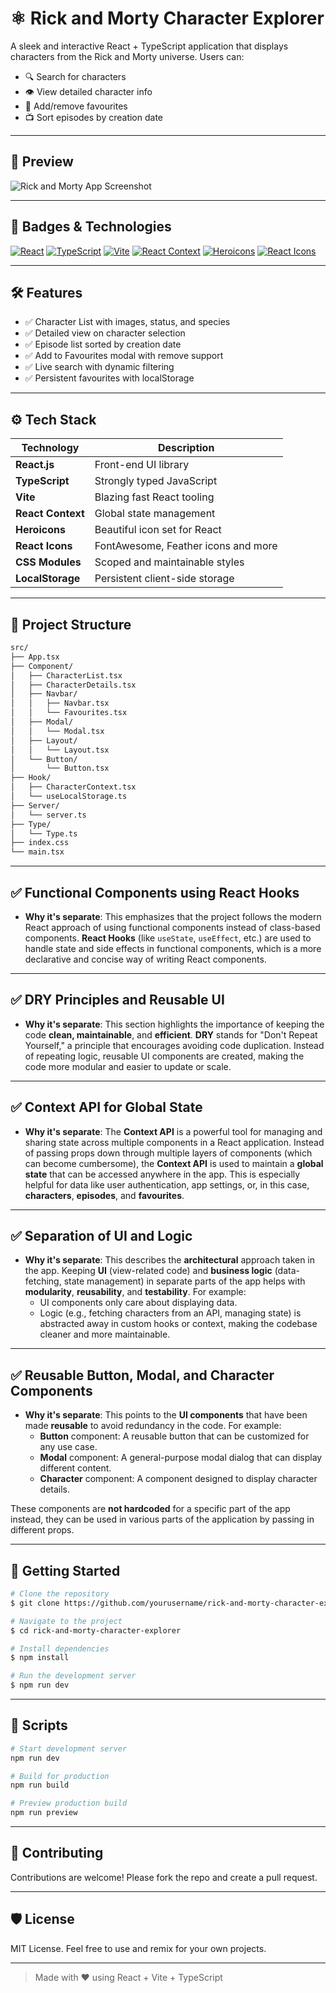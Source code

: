 
# ⚛️ Rick and Morty Character Explorer

A sleek and interactive React + TypeScript application that displays characters from the Rick and Morty universe. Users can:

- 🔍 Search for characters
- 👁️ View detailed character info
- 💖 Add/remove favourites
- 📺 Sort episodes by creation date

---

## 📸 Preview

![Rick and Morty App Screenshot](https://i.postimg.cc/dtWgSfm4/Screenshot-275.png)

---

## 📒 Badges & Technologies

[![React](https://img.shields.io/badge/React-Hooks-blue?style=flat-square&logo=react)](https://reactjs.org)
[![TypeScript](https://img.shields.io/badge/TypeScript-Strongly_Typed-blue?style=flat-square&logo=typescript)](https://www.typescriptlang.org)
[![Vite](https://img.shields.io/badge/Vite-Fast-purple?style=flat-square&logo=vite)](https://vitejs.dev)
[![React Context](https://img.shields.io/badge/Context_API-State_Management-green?style=flat-square)](https://reactjs.org/docs/context.html)
[![Heroicons](https://img.shields.io/badge/Heroicons-Icons-blue?style=flat-square)](https://heroicons.com)
[![React Icons](https://img.shields.io/badge/React_Icons-Icons-blue?style=flat-square)](https://react-icons.github.io/react-icons)

---

## 🛠️ Features

- ✅ Character List with images, status, and species
- ✅ Detailed view on character selection
- ✅ Episode list sorted by creation date
- ✅ Add to Favourites modal with remove support
- ✅ Live search with dynamic filtering
- ✅ Persistent favourites with localStorage

---

## ⚙️ Tech Stack

| Technology     | Description                                  |
|----------------|----------------------------------------------|
| **React.js**       | Front-end UI library                         |
| **TypeScript**     | Strongly typed JavaScript                    |
| **Vite**           | Blazing fast React tooling                   |
| **React Context**  | Global state management                      |
| **Heroicons**      | Beautiful icon set for React                 |
| **React Icons**    | FontAwesome, Feather icons and more         |
| **CSS Modules**    | Scoped and maintainable styles               |
| **LocalStorage**   | Persistent client-side storage               |

---

## 📁 Project Structure

```bash
src/
├── App.tsx
├── Component/
│   ├── CharacterList.tsx
│   ├── CharacterDetails.tsx
│   ├── Navbar/
│   │   ├── Navbar.tsx
│   │   └── Favourites.tsx
│   ├── Modal/
│   │   └── Modal.tsx
│   ├── Layout/
│   │   └── Layout.tsx
│   └── Button/
│       └── Button.tsx
├── Hook/
│   ├── CharacterContext.tsx
│   └── useLocalStorage.ts
├── Server/
│   └── server.ts
├── Type/
│   └── Type.ts
├── index.css
└── main.tsx
```

---

## ✅ Functional Components using React Hooks

- **Why it's separate**: This emphasizes that the project follows the modern React approach of using functional components instead of class-based components. **React Hooks** (like `useState`, `useEffect`, etc.) are used to handle state and side effects in functional components, which is a more declarative and concise way of writing React components.

---

## ✅ DRY Principles and Reusable UI

- **Why it's separate**: This section highlights the importance of keeping the code **clean, maintainable**, and **efficient**. **DRY** stands for "Don't Repeat Yourself," a principle that encourages avoiding code duplication. Instead of repeating logic, reusable UI components are created, making the code more modular and easier to update or scale.

---

## ✅ Context API for Global State

- **Why it's separate**: The **Context API** is a powerful tool for managing and sharing state across multiple components in a React application. Instead of passing props down through multiple layers of components (which can become cumbersome), the **Context API** is used to maintain a **global state** that can be accessed anywhere in the app. This is especially helpful for data like user authentication, app settings, or, in this case, **characters**, **episodes**, and **favourites**.

---

## ✅ Separation of UI and Logic

- **Why it's separate**: This describes the **architectural** approach taken in the app. Keeping **UI** (view-related code) and **business logic** (data-fetching, state management) in separate parts of the app helps with **modularity**, **reusability**, and **testability**. For example:
  - UI components only care about displaying data.
  - Logic (e.g., fetching characters from an API, managing state) is abstracted away in custom hooks or context, making the codebase cleaner and more maintainable.

---

## ✅ Reusable Button, Modal, and Character Components

- **Why it's separate**: This points to the **UI components** that have been made **reusable** to avoid redundancy in the code. For example:
  - **Button** component: A reusable button that can be customized for any use case.
  - **Modal** component: A general-purpose modal dialog that can display different content.
  - **Character** component: A component designed to display character details.

These components are **not hardcoded** for a specific part of the app instead, they can be used in various parts of the application by passing in different props.

---

## 🚀 Getting Started

```bash
# Clone the repository
$ git clone https://github.com/yourusername/rick-and-morty-character-explorer.git

# Navigate to the project
$ cd rick-and-morty-character-explorer

# Install dependencies
$ npm install

# Run the development server
$ npm run dev
```

---

## 🧪 Scripts

```bash
# Start development server
npm run dev

# Build for production
npm run build

# Preview production build
npm run preview
```

---

## 🤝 Contributing

Contributions are welcome! Please fork the repo and create a pull request.

---

## 🛡️ License

MIT License. Feel free to use and remix for your own projects.

---

> Made with ❤️ using React + Vite + TypeScript

